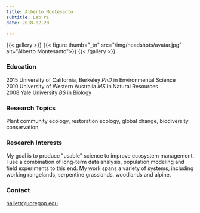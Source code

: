 ```yaml
---
title: Alberto Montesanto
subtitle: Lab PI 
date: 2018-02-20

---
```



{{< gallery >}}
  {{< figure thumb="_tn" src="/img/headshots/avatar.jpg" alt="Alberto Montesanto">}}
{{< /gallery >}}


<!--more-->

### Education
2015 University of California, Berkeley _PhD_ in Environmental Science  
2010 University of Western Australia _MS_ in Natural Resources  
2008 Yale University _BS_ in Biology

### Research Topics
Plant community ecology, restoration ecology, global change, biodiversity conservation


### Research Interests
My goal is to produce "usable" science to improve ecosystem management. I use a combination of long-term data analysis, population modeling and field experiments to this end. My work spans a variety of systems, including working rangelands, serpentine grasslands, woodlands and alpine.

### Contact
hallett@uoregon.edu
